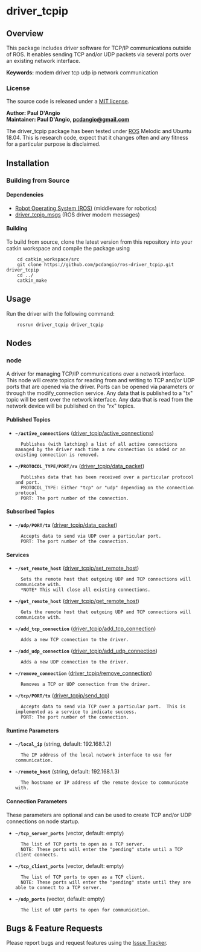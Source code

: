 # driver_tcpip

## Overview

This package includes driver software for TCP/IP communications outside of ROS. It enables sending TCP and/or UDP packets via several ports over an existing network interface.

**Keywords:** modem driver tcp udp ip network communication

### License

The source code is released under a [MIT license](LICENSE).

**Author: Paul D'Angio<br />
Maintainer: Paul D'Angio, pcdangio@gmail.com**

The driver_tcpip package has been tested under [ROS] Melodic and Ubuntu 18.04. This is research code, expect that it changes often and any fitness for a particular purpose is disclaimed.

## Installation

### Building from Source

#### Dependencies

- [Robot Operating System (ROS)](http://wiki.ros.org) (middleware for robotics)
- [driver_tcpip_msgs](https://github.com/pcdangio/ros-driver_tcpip) (ROS driver modem messages)

#### Building

To build from source, clone the latest version from this repository into your catkin workspace and compile the package using

        cd catkin_workspace/src
        git clone https://github.com/pcdangio/ros-driver_tcpip.git driver_tcpip
        cd ../
        catkin_make

## Usage

Run the driver with the following command:

        rosrun driver_tcpip driver_tcpip

## Nodes

### node

A driver for managing TCP/IP communications over a network interface.  This node will create topics for reading from and writing to TCP and/or UDP ports that are opened via the driver.
Ports can be opened via parameters or through the modify_connection service.  Any data that is published to a "tx" topic will be sent over the network interface.
Any data that is read from the network device will be published on the "rx" topics.


#### Published Topics
* **`~/active_connections`** ([driver_tcpip/active_connections](https://github.com/pcdangio/ros-driver_tcpip/blob/master/driver_tcpip_msgs/msg/active_connections.msg))

        Publishes (with latching) a list of all active connections managed by the driver each time a new connection is added or an existing connection is removed.

* **`~/PROTOCOL_TYPE/PORT/rx`** ([driver_tcpip/data_packet](https://github.com/pcdangio/ros-driver_tcpip/blob/master/driver_tcpip_msgs/msg/data_packet.msg))

        Publishes data that has been received over a particular protocol and port.
        PROTOCOL_TYPE: Either "tcp" or "udp" depending on the connection protocol
        PORT: The port number of the connection.

#### Subscribed Topics
* **`~/udp/PORT/tx`** ([driver_tcpip/data_packet](https://github.com/pcdangio/ros-driver_tcpip/blob/master/driver_tcpip_msgs/msg/data_packet.msg))

        Accepts data to send via UDP over a particular port.
        PORT: The port number of the connection.

#### Services
* **`~/set_remote_host`** ([driver_tcpip/set_remote_host](https://github.com/pcdangio/ros-driver_tcpip/blob/master/driver_tcpip_msgs/srv/set_remote_host.srv))

        Sets the remote host that outgoing UDP and TCP connections will communicate with.
        *NOTE* This will close all existing connections.

* **`~/get_remote_host`** ([driver_tcpip/get_remote_host](https://github.com/pcdangio/ros-driver_tcpip/blob/master/driver_tcpip_msgs/srv/get_remote_host.srv))

        Gets the remote host that outgoing UDP and TCP connections will communicate with.

* **`~/add_tcp_connection`** ([driver_tcpip/add_tcp_connection](https://github.com/pcdangio/ros-driver_tcpip/blob/master/driver_tcpip_msgs/srv/add_tcp_connection.srv))

        Adds a new TCP connection to the driver.

* **`~/add_udp_connection`** ([driver_tcpip/add_udp_connection](https://github.com/pcdangio/ros-driver_tcpip/blob/master/driver_tcpip_msgs/srv/add_udp_connection.srv))

        Adds a new UDP connection to the driver.

* **`~/remove_connection`** ([driver_tcpip/remove_connection](https://github.com/pcdangio/ros-driver_tcpip/blob/master/driver_tcpip_msgs/srv/remove_connection.srv))

        Removes a TCP or UDP connection from the driver.

* **`~/tcp/PORT/tx`** ([driver_tcpip/send_tcp](https://github.com/pcdangio/ros-driver_tcpip/blob/master/driver_tcpip_msgs/srv/send_tcp.srv))

        Accepts data to send via TCP over a particular port.  This is implemented as a service to indicate success.
        PORT: The port number of the connection.

#### Runtime Parameters

* **`~/local_ip`** (string, default: 192.168.1.2)

        The IP address of the local network interface to use for communication.

* **`~/remote_host`** (string, default: 192.168.1.3)

        The hostname or IP address of the remote device to communicate with.

#### Connection Parameters

These parameters are optional and can be used to create TCP and/or UDP connections on node startup.

* **`~/tcp_server_ports`** (vector<uint16>, default: empty)

        The list of TCP ports to open as a TCP server.
        NOTE: These ports will enter the "pending" state until a TCP client connects.

* **`~/tcp_client_ports`** (vector<uint16>, default: empty)

        The list of TCP ports to open as a TCP client.
        NOTE: These ports will enter the "pending" state until they are able to connect to a TCP server.

* **`~/udp_ports`** (vector<uint16>, default: empty)

        The list of UDP ports to open for communication.


## Bugs & Feature Requests

Please report bugs and request features using the [Issue Tracker](https://github.com/pcdangio/ros-driver_tcpip/issues).


[ROS]: http://www.ros.org

